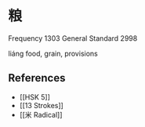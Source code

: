 # 粮
Frequency 1303
General Standard 2998

liáng
food, grain, provisions

## References
- [[HSK 5]]
- [[13 Strokes]]
- [[米 Radical]]